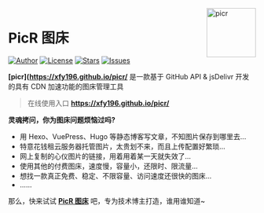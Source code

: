 <a href="https://xfy196.github.io/picr/" >
<img width="100" align="right" alt="picr" src="https://cdn.jsdelivr.net/gh/xfy196/picr@master/src/assets/logo.png">
</a>

# PicR 图床

[![Author](https://img.shields.io/badge/author-xfy196-violet.svg)](https://github.com/xfy196)
[![License](https://img.shields.io/github/license/xfy196/picr.svg)](https://github.com/xfy196/picr/blob/master/LICENSE)
[![Stars](https://img.shields.io/github/stars/xfy196/picr)](https://github.com/xfy196/picr)
[![Issues](https://img.shields.io/github/issues/xfy196/picr)](https://github.com/xfy196/picr/issues)

**[picr](https://xfy196.github.io/picr/** 是一款基于 GitHub API & jsDelivr 开发的具有 CDN 加速功能的图床管理工具



> 在线使用入口 **https://xfy196.github.io/picr/**

**灵魂拷问，你为图床问题烦恼过吗?**

- 用 Hexo、VuePress、Hugo 等静态博客写文章，不知图片保存到哪里去...
- 特意花钱租云服务器托管图片，太贵划不来，而且上传配置好繁琐...
- 网上复制的心仪图片的链接，用着用着某一天就失效了...
- 使用其他的付费图床，速度慢，容量小，还限时、限流量...
- 想找一款真正免费、稳定、不限容量、访问速度还很快的图床...
- ......

那么，快来试试 **[PicR 图床](https://xfy196.github.io/picr/)** 吧，专为技术博主打造，谁用谁知道~